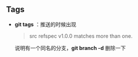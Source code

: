 ## Tags

- **git tags** ：推送的时候出现

  >  src refspec v1.0.0 matches more than one.   

  说明有一个同名的分支，**git branch -d** 删除一下

